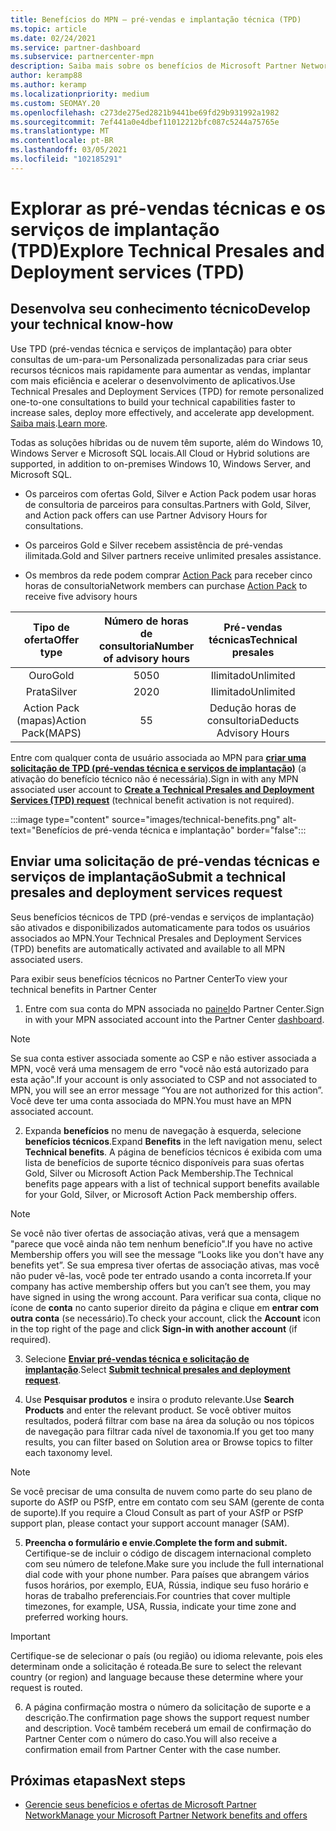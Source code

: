 ```yaml
---
title: Benefícios do MPN – pré-vendas e implantação técnica (TPD)
ms.topic: article
ms.date: 02/24/2021
ms.service: partner-dashboard
ms.subservice: partnercenter-mpn
description: Saiba mais sobre os benefícios de Microsoft Partner Network (MPN) para TPD (pré-vendas e serviços de implantação) técnicos
author: keramp88
ms.author: keramp
ms.localizationpriority: medium
ms.custom: SEOMAY.20
ms.openlocfilehash: c273de275ed2821b9441be69fd29b931992a1982
ms.sourcegitcommit: 7ef441a0e4dbef11012212bfc087c5244a75765e
ms.translationtype: MT
ms.contentlocale: pt-BR
ms.lasthandoff: 03/05/2021
ms.locfileid: "102185291"
---
```

# <a name="explore-technical-presales-and-deployment-services-tpd"></a><span data-ttu-id="0a7a8-103">Explorar as pré-vendas técnicas e os serviços de implantação (TPD)</span><span class="sxs-lookup"><span data-stu-id="0a7a8-103">Explore Technical Presales and Deployment services (TPD)</span></span> 

## <a name="develop-your-technical-know-how"></a><span data-ttu-id="0a7a8-104">Desenvolva seu conhecimento técnico</span><span class="sxs-lookup"><span data-stu-id="0a7a8-104">Develop your technical know-how</span></span>

<span data-ttu-id="0a7a8-105">Use TPD (pré-vendas técnica e serviços de implantação) para obter consultas de um-para-um Personalizada personalizadas para criar seus recursos técnicos mais rapidamente para aumentar as vendas, implantar com mais eficiência e acelerar o desenvolvimento de aplicativos.</span><span class="sxs-lookup"><span data-stu-id="0a7a8-105">Use Technical Presales and Deployment Services (TPD) for remote personalized one-to-one consultations to build your technical capabilities faster to increase sales, deploy more effectively, and accelerate app development.</span></span> <span data-ttu-id="0a7a8-106">[Saiba mais](https://aka.ms/TPD).</span><span class="sxs-lookup"><span data-stu-id="0a7a8-106">[Learn more](https://aka.ms/TPD).</span></span>

<span data-ttu-id="0a7a8-107">Todas as soluções híbridas ou de nuvem têm suporte, além do Windows 10, Windows Server e Microsoft SQL locais.</span><span class="sxs-lookup"><span data-stu-id="0a7a8-107">All Cloud or Hybrid solutions are supported, in addition to on-premises Windows 10, Windows Server, and Microsoft SQL.</span></span> 

-   <span data-ttu-id="0a7a8-108">Os parceiros com ofertas Gold, Silver e Action Pack podem usar horas de consultoria de parceiros para consultas.</span><span class="sxs-lookup"><span data-stu-id="0a7a8-108">Partners with Gold, Silver, and Action pack offers can use Partner Advisory Hours for consultations.</span></span> 

-   <span data-ttu-id="0a7a8-109">Os parceiros Gold e Silver recebem assistência de pré-vendas ilimitada.</span><span class="sxs-lookup"><span data-stu-id="0a7a8-109">Gold and Silver partners receive unlimited presales assistance.</span></span> 

-   <span data-ttu-id="0a7a8-110">Os membros da rede podem comprar [Action Pack](https://partner.microsoft.com/membership/action-pack) para receber cinco horas de consultoria</span><span class="sxs-lookup"><span data-stu-id="0a7a8-110">Network members can  purchase [Action Pack](https://partner.microsoft.com/membership/action-pack) to receive five advisory hours</span></span>  


|     <span data-ttu-id="0a7a8-111">Tipo de oferta</span><span class="sxs-lookup"><span data-stu-id="0a7a8-111">Offer type</span></span>    | <span data-ttu-id="0a7a8-112">Número de horas de consultoria</span><span class="sxs-lookup"><span data-stu-id="0a7a8-112">Number of advisory hours</span></span> |   <span data-ttu-id="0a7a8-113">Pré-vendas técnicas</span><span class="sxs-lookup"><span data-stu-id="0a7a8-113">Technical presales</span></span>   |   |   |
|:-----------------:|:------------------------:|:----------------------:|:-:|:-:|
|        <span data-ttu-id="0a7a8-114">Ouro</span><span class="sxs-lookup"><span data-stu-id="0a7a8-114">Gold</span></span>       |            <span data-ttu-id="0a7a8-115">50</span><span class="sxs-lookup"><span data-stu-id="0a7a8-115">50</span></span>            |        <span data-ttu-id="0a7a8-116">Ilimitado</span><span class="sxs-lookup"><span data-stu-id="0a7a8-116">Unlimited</span></span>       |   |   |
|       <span data-ttu-id="0a7a8-117">Prata</span><span class="sxs-lookup"><span data-stu-id="0a7a8-117">Silver</span></span>      |            <span data-ttu-id="0a7a8-118">20</span><span class="sxs-lookup"><span data-stu-id="0a7a8-118">20</span></span>            |        <span data-ttu-id="0a7a8-119">Ilimitado</span><span class="sxs-lookup"><span data-stu-id="0a7a8-119">Unlimited</span></span>       |   |   |
| <span data-ttu-id="0a7a8-120">Action Pack (mapas)</span><span class="sxs-lookup"><span data-stu-id="0a7a8-120">Action Pack(MAPS)</span></span> |             <span data-ttu-id="0a7a8-121">5</span><span class="sxs-lookup"><span data-stu-id="0a7a8-121">5</span></span>            | <span data-ttu-id="0a7a8-122">Dedução horas de consultoria</span><span class="sxs-lookup"><span data-stu-id="0a7a8-122">Deducts Advisory Hours</span></span> |   |   |

<span data-ttu-id="0a7a8-123">Entre com qualquer conta de usuário associada ao MPN para **[criar uma solicitação de TPD (pré-vendas técnica e serviços de implantação)](https://partner.microsoft.com/dashboard/mpn/membership/benefits/technical/createadvisoryhours-servicerequest)** (a ativação do benefício técnico não é necessária).</span><span class="sxs-lookup"><span data-stu-id="0a7a8-123">Sign in with any MPN associated user account to **[Create a Technical Presales and Deployment Services (TPD) request](https://partner.microsoft.com/dashboard/mpn/membership/benefits/technical/createadvisoryhours-servicerequest)** (technical benefit activation is not required).</span></span>

  :::image type="content" source="images/technical-benefits.png" alt-text="Benefícios de pré-venda técnica e implantação" border="false":::

## <a name="submit-a-technical-presales-and-deployment-services-request"></a><span data-ttu-id="0a7a8-125">Enviar uma solicitação de pré-vendas técnicas e serviços de implantação</span><span class="sxs-lookup"><span data-stu-id="0a7a8-125">Submit a technical presales and deployment services request</span></span> 

<span data-ttu-id="0a7a8-126">Seus benefícios técnicos de TPD (pré-vendas e serviços de implantação) são ativados e disponibilizados automaticamente para todos os usuários associados ao MPN.</span><span class="sxs-lookup"><span data-stu-id="0a7a8-126">Your Technical Presales and Deployment Services (TPD) benefits are automatically activated and available to all MPN associated users.</span></span> 

<span data-ttu-id="0a7a8-127">Para exibir seus benefícios técnicos no Partner Center</span><span class="sxs-lookup"><span data-stu-id="0a7a8-127">To view your technical benefits in Partner Center</span></span>

1. <span data-ttu-id="0a7a8-128">Entre com sua conta do MPN associada no [painel](https://partner.microsoft.com/dashboard)do Partner Center.</span><span class="sxs-lookup"><span data-stu-id="0a7a8-128">Sign in with your MPN associated account into the Partner Center [dashboard](https://partner.microsoft.com/dashboard).</span></span> 

>[!NOTE]
><span data-ttu-id="0a7a8-129">Se sua conta estiver associada somente ao CSP e não estiver associada a MPN, você verá uma mensagem de erro "você não está autorizado para esta ação".</span><span class="sxs-lookup"><span data-stu-id="0a7a8-129">If your account is only associated to CSP and not associated to MPN, you will see an error message “You are not authorized for this action”.</span></span> <span data-ttu-id="0a7a8-130">Você deve ter uma conta associada do MPN.</span><span class="sxs-lookup"><span data-stu-id="0a7a8-130">You must have an MPN associated account.</span></span>

2. <span data-ttu-id="0a7a8-131">Expanda **benefícios** no menu de navegação à esquerda, selecione **benefícios técnicos**.</span><span class="sxs-lookup"><span data-stu-id="0a7a8-131">Expand **Benefits** in the left navigation menu, select **Technical benefits**.</span></span> <span data-ttu-id="0a7a8-132">A página de benefícios técnicos é exibida com uma lista de benefícios de suporte técnico disponíveis para suas ofertas Gold, Silver ou Microsoft Action Pack Membership.</span><span class="sxs-lookup"><span data-stu-id="0a7a8-132">The Technical benefits page appears with a list of technical support benefits available for your Gold, Silver, or Microsoft Action Pack membership offers.</span></span> 

>[!NOTE]
><span data-ttu-id="0a7a8-133">Se você não tiver ofertas de associação ativas, verá que a mensagem "parece que você ainda não tem nenhum benefício".</span><span class="sxs-lookup"><span data-stu-id="0a7a8-133">If you have no active Membership offers you will see the message “Looks like you don't have any benefits yet”.</span></span> <span data-ttu-id="0a7a8-134">Se sua empresa tiver ofertas de associação ativas, mas você não puder vê-las, você pode ter entrado usando a conta incorreta.</span><span class="sxs-lookup"><span data-stu-id="0a7a8-134">If your company has active membership offers but you can’t see them, you may have signed in using the wrong account.</span></span> <span data-ttu-id="0a7a8-135">Para verificar sua conta, clique no ícone de **conta** no canto superior direito da página e clique em **entrar com outra conta** (se necessário).</span><span class="sxs-lookup"><span data-stu-id="0a7a8-135">To check your account, click the **Account** icon in the top right of the page and click **Sign-in with another account** (if required).</span></span>

3. <span data-ttu-id="0a7a8-136">Selecione **[Enviar pré-vendas técnica e solicitação de implantação](https://partner.microsoft.com/dashboard/mpn/membership/benefits/technical/createadvisoryhours-servicerequest)**.</span><span class="sxs-lookup"><span data-stu-id="0a7a8-136">Select **[Submit technical presales and deployment request](https://partner.microsoft.com/dashboard/mpn/membership/benefits/technical/createadvisoryhours-servicerequest)**.</span></span>

4. <span data-ttu-id="0a7a8-137">Use **Pesquisar produtos** e insira o produto relevante.</span><span class="sxs-lookup"><span data-stu-id="0a7a8-137">Use **Search Products** and enter the relevant product.</span></span> <span data-ttu-id="0a7a8-138">Se você obtiver muitos resultados, poderá filtrar com base na área da solução ou nos tópicos de navegação para filtrar cada nível de taxonomia.</span><span class="sxs-lookup"><span data-stu-id="0a7a8-138">If you get too many results, you can filter based on Solution area or Browse topics to filter each taxonomy level.</span></span>

> [!NOTE]
> <span data-ttu-id="0a7a8-139">Se você precisar de uma consulta de nuvem como parte do seu plano de suporte do ASfP ou PSfP, entre em contato com seu SAM (gerente de conta de suporte).</span><span class="sxs-lookup"><span data-stu-id="0a7a8-139">If you require a Cloud Consult as part of your ASfP or PSfP support plan, please contact your support account manager (SAM).</span></span>

5. <span data-ttu-id="0a7a8-140">**Preencha o formulário e envie.**</span><span class="sxs-lookup"><span data-stu-id="0a7a8-140">**Complete the form and submit.**</span></span> <span data-ttu-id="0a7a8-141">Certifique-se de incluir o código de discagem internacional completo com seu número de telefone.</span><span class="sxs-lookup"><span data-stu-id="0a7a8-141">Make sure you include the full international dial code with your phone number.</span></span> <span data-ttu-id="0a7a8-142">Para países que abrangem vários fusos horários, por exemplo, EUA, Rússia, indique seu fuso horário e horas de trabalho preferenciais.</span><span class="sxs-lookup"><span data-stu-id="0a7a8-142">For countries that cover multiple timezones,  for example, USA, Russia, indicate your time zone and preferred working hours.</span></span>

> [!IMPORTANT]
> <span data-ttu-id="0a7a8-143">Certifique-se de selecionar o país (ou região) ou idioma relevante, pois eles determinam onde a solicitação é roteada.</span><span class="sxs-lookup"><span data-stu-id="0a7a8-143">Be sure to select the relevant country (or region) and language because these determine where your request is routed.</span></span>

6. <span data-ttu-id="0a7a8-144">A página confirmação mostra o número da solicitação de suporte e a descrição.</span><span class="sxs-lookup"><span data-stu-id="0a7a8-144">The confirmation page shows the support request number and description.</span></span> <span data-ttu-id="0a7a8-145">Você também receberá um email de confirmação do Partner Center com o número do caso.</span><span class="sxs-lookup"><span data-stu-id="0a7a8-145">You will also receive a confirmation email from Partner Center with the case number.</span></span>



## <a name="next-steps"></a><span data-ttu-id="0a7a8-146">Próximas etapas</span><span class="sxs-lookup"><span data-stu-id="0a7a8-146">Next steps</span></span>

- [<span data-ttu-id="0a7a8-147">Gerencie seus benefícios e ofertas de Microsoft Partner Network</span><span class="sxs-lookup"><span data-stu-id="0a7a8-147">Manage your Microsoft Partner Network benefits and offers</span></span>](manage-your-partner-network-benefits.md)
